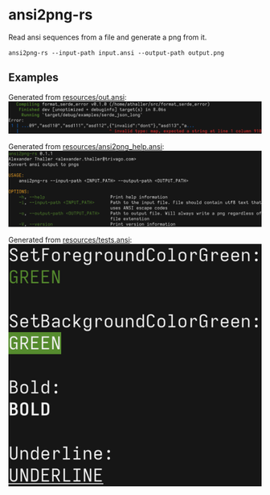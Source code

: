 # ansi2png-rs

Read ansi sequences from a file and generate a png from it.

```
ansi2png-rs --input-path input.ansi --output-path output.png
```

## Examples

Generated from [resources/out.ansi](resources/out.ansi):
!["example output"](resources/out.png)

Generated from [resources/ansi2png_help.ansi](resources/ansi2png_help.ansi):
!["ansi2png help output"](resources/ansi2png_help.png)

Generated from [resources/tests.ansi](resources/tests.ansi):
!["example tests"](resources/tests.png)
